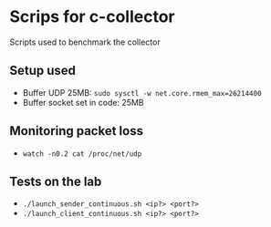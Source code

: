 # Scrips for c-collector
Scripts used to benchmark the collector

## Setup used
- Buffer UDP 25MB: `sudo sysctl -w net.core.rmem_max=26214400`
- Buffer socket set in code: 25MB

## Monitoring packet loss
- `watch -n0.2 cat /proc/net/udp`


## Tests on the lab
- `./launch_sender_continuous.sh <ip?> <port?>`
- `./launch_client_continuous.sh <ip?> <port?>`
